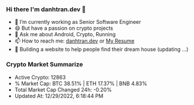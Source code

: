 ### Hi there I'm danhtran.dev 👋

- 🔭 I’m currently working as Senior Software Engineer
- 😄 But have a passion on crypto projects
- 💬 Ask me about Android, Crypto, Running 
- 📫 How to reach me: <a href="https://danhtran.dev" target="_blank">danhtran.dev</a> or <a href="Dan-Resume.pdf" target="_blank">My Resume</a>
- 🌱 Building a website to help people find their dream house (updating ...)

### Crypto Market Summarize
- Active Crypto: 12863
- % Market Cap: BTC 38.51% | ETH 17.37% | BNB 4.83%
- Total Market Cap Changed 24h: -0.20%
- Updated At: 12/29/2022, 6:18:44 PM
